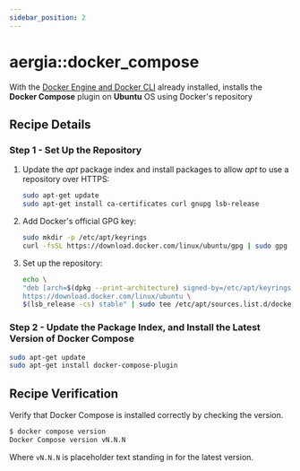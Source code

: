 ```yaml
---
sidebar_position: 2
---
```


aergia::docker_compose
======================

With the [Docker Engine and Docker CLI](#docker) already installed, installs the **Docker Compose** plugin on **Ubuntu**
OS using Docker's repository

[//]: # (Copyright Jiaqi Liu)

[//]: # (Licensed under the Apache License, Version 2.0 &#40;the "License"&#41;;)
[//]: # (you may not use this file except in compliance with the License.)
[//]: # (You may obtain a copy of the License at)

[//]: # (    http://www.apache.org/licenses/LICENSE-2.0)

[//]: # (Unless required by applicable law or agreed to in writing, software)
[//]: # (distributed under the License is distributed on an "AS IS" BASIS,)
[//]: # (WITHOUT WARRANTIES OR CONDITIONS OF ANY KIND, either express or implied.)
[//]: # (See the License for the specific language governing permissions and)
[//]: # (limitations under the License.)

Recipe Details
--------------

### Step 1 - Set Up the Repository

1. Update the _apt_ package index and install packages to allow _apt_ to use a repository over HTTPS:

   ```bash
   sudo apt-get update
   sudo apt-get install ca-certificates curl gnupg lsb-release
   ```

2. Add Docker's official GPG key:

   ```bash
   sudo mkdir -p /etc/apt/keyrings
   curl -fsSL https://download.docker.com/linux/ubuntu/gpg | sudo gpg --dearmor -o /etc/apt/keyrings/docker.gpg
   ```

3. Set up the repository:

   ```bash
   echo \
   "deb [arch=$(dpkg --print-architecture) signed-by=/etc/apt/keyrings/docker.gpg] \
   https://download.docker.com/linux/ubuntu \
   $(lsb_release -cs) stable" | sudo tee /etc/apt/sources.list.d/docker.list > /dev/null
   ```

### Step 2 - Update the Package Index, and Install the Latest Version of Docker Compose

```bash
sudo apt-get update
sudo apt-get install docker-compose-plugin
```

Recipe Verification
-------------------

Verify that Docker Compose is installed correctly by checking the version.

```bash
$ docker compose version
Docker Compose version vN.N.N
```

Where `vN.N.N` is placeholder text standing in for the latest version.
